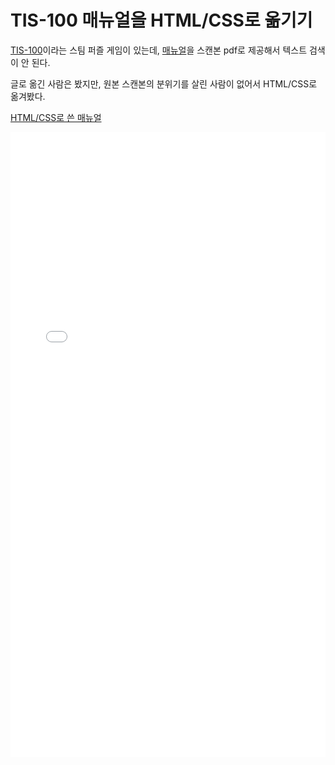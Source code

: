 # TIS-100 매뉴얼을 HTML/CSS로 옮기기

[TIS-100](https://store.steampowered.com/app/370360/TIS100/)이라는 스팀 퍼즐 게임이 있는데,
[매뉴얼](https://www.vidarholen.net/contents/junk/files/TIS-100%20Reference%20Manual.pdf)을 스캔본 pdf로 제공해서 텍스트 검색이 안 된다.

글로 옮긴 사람은 봤지만, 원본 스캔본의 분위기를 살린 사람이 없어서 HTML/CSS로 옮겨봤다.

[HTML/CSS로 쓴 매뉴얼](./01-Time-Killing-With-Html-and-CSS/index.html)

<embed type="text/html" src="./01-Time-Killing-With-Html-and-CSS/index.html" width="100%" height=1000px>
